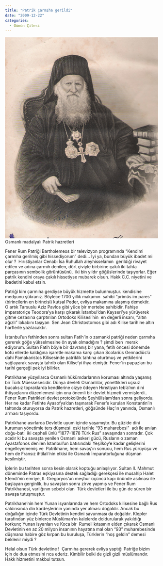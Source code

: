 ```yaml
---
title: "Patrik Çarmıha gerildi"
date: "2009-12-22"
categories: 
  - Günün Çilesi
---
```


![](../uploads/image/patrik.jpg)  
Osmanlı madalyalı Patrik hazretleri

Fener Rum Patriği Bartholemeos bir televizyon programında “Kendimi çarmıha gerilmiş gibi hissediyorum” dedi… İyi ya, bundan büyük ibadet mi olur ?  Hırıstiyanlar Cenabı İsa Ruhullah aleyhisselamın  gerildiği rivayet edilen ve adına çarmıh denilen, dört çiviyle birbirine çakılı iki tahta parçasının sembolik görüntüsünü,  iki bin yıldır göğüslerinde taşıyorlar. Eğer patrik kendini oraya çakılı hissetiyse mubarek olsun. Hakk C.C. niyetini ve ibadetini kabul etsin.

Patriği kim çarmıha gerdiyse büyük hizmette bulunmuştur. kendisine medyunu şükranız. Böylece 1700 yıllık makamın  sahibi “primüs im pares” (birincilerin en birincisi) kutsal Peder, evliya makamına ulaşmış demektir. O artık Tarsuslu Aziz Pavlos gibi yüce bir mertebe sahibidir. Fahişe imparatoriçe Teodora’ya karşı çıkarak İstanbul’dan Kayseri’ye yürüyerek gitme cezasına çarptırılan Ortodoks Kilisesi’nin  en değerli insanı, “altın ağızlı” lakabını taşıyan  Sen Jean Christostomos gibi adı Kilise tarihine altın harflerle yazılacaktır.

İstanbul’un fethinden sonra sultan Fatih’in o zamanki patriği neden çarmıha gererek göğe yükselmesine ön ayak olmadığını ? şimdi ben  merak ediyorum. Sultan Fatih böyle bir davranış bir yana, fetih öncesi dönemde kötü ellerde kaldığına işaretle makama karşı çıkan Scolariüs Gennadiüs’ü dahi Pamakaristos Kilisesinde patriklik tahtına oturtmuş ve yetkilerini sağlayarak savaşta tahrib olan Kilise’yi ihya etmiştir. Fener’in papazları bu tarihi gerçeği pek iyi bilirler.

Patrikhane yüzyıllarca Osmanlı hükümdarlarının koruması altında yaşamış bir Türk Müessesesidir. Dünya devleti Osmanlılar, yönettikleri uçsuz bucaksız topraklarda kendilerine cizye ödeyen Hırıstiyan teb’a’nın dini ihtiyaçlarını düzenlemesi için ona önemli bir devlet hizmeti vermişlerdi.. Fener Rum Patrikleri devlet protokolünde Şeyhülislam’dan sonra geliyordu. Her ne kadar Fetihte Ayasofya’dan taşınarak Fener’e kurulan Konstantin’in tahtında oturuyorsa da Patrik hazretleri, göğsünde Haç’ın yanında, Osmanlı arması taşıyordu.

Patrikhane asırlarca Devletle uyum içinde yaşamıştır. Bu güzide dini kurumun yönetimle ters düşmesi  eski tarihle “93 muharebesi"  adı ile anılan doğu-batı  iki cepheli ünlü “1877-1878 Türk Rus” savaşından sonradır. Çok acıdır ki bu savaşta yenilen Osmanlı askeri gücü, Rusların o zaman Ayastafonos denilen İstanbul’un batısındaki Yeşilköy’e kadar gelişlerini engelleyememiş ve  Patrikhane, hem savaş’ın sonucu, hem Rus yürüyüşu ve hem de Fransız ihtilali’nin etkisi ile Osmanlı İmparatorluğuna düşman kesilmiştir.

İplerin bu tarihten sonra kesin olarak koptuğu anlaşılıyor. Sultan II. Mahmut döneminde Patras eşkiyasına destek sağladığı gerekçesi ile musahip Halet Efendi’nin emriye, II. Gregoryos’un meşhur üçüncü kapı önünde asılması ile başlayan gerginlik, bu savaştan sonra zirve yapmış ve Fener Rum Patrikhanesi, varlığının sebebi olan  Türk devletleri ile bu gün de süren bir savaşa tutuşmuştur.

Patrikhane’nin hem Yunan isyanlarında ve hem Ortodoks kilisesine bağlı Rus saldırısında din kardeşlerinin yanında yer alması doğaldır. Ancak bu doğallığın içinde Türk Devletinin kendini savunması da doğaldır. Klepler tarafından yüz binlerce Müslüman’ın kalelerde doldurularak yakıldığı korkunç Yunan isyanları ve Koca bir  Rumeli kıtasının elden çıkarak Osmanlı Devletinin en az 20 milyon insanının hayatına mal olan “93” muharebesinde düşmana habire göz kırpan bu kuruluşa, Türklerin “hoş geldin” demesi beklenir miydi ?

Helal olsun Türk devletine !  Çarmıha gererek evliya yaptığı Patriğe bizim için de dua etmesini rıca ederiz. Kimbilir belki de gizli gizli müslümandır. Hakk hizmetini makbul tutsun.
